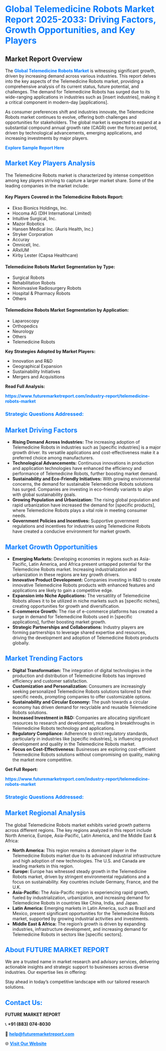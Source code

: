 <h1 style="color: #007BFF;">Global Telemedicine Robots Market Report 2025-2033: Driving Factors, Growth Opportunities, and Key Players</h1>

<section id="overview">
<h2>Market Report Overview</h2>
<p>The <a href="https://www.futuremarketreport.com/industry-report/telemedicine-robots-market" style="color: #007BFF; text-decoration: none;"><strong>Global Telemedicine Robots Market</strong></a> is witnessing significant growth, driven by increasing demand across various industries. This report delves into the key aspects of the Telemedicine Robots market, providing a comprehensive analysis of its current status, future potential, and challenges. The demand for Telemedicine Robots has surged due to its wide-ranging applications in industries such as [insert industries], making it a critical component in modern-day [applications].</p>
<p>As consumer preferences shift and industries innovate, the Telemedicine Robots market continues to evolve, offering both challenges and opportunities for stakeholders. The global market is expected to expand at a substantial compound annual growth rate (CAGR) over the forecast period, driven by technological advancements, emerging applications, and increasing investments by major players.</p>
</section>

<section id="overview">
<p><a href="https://www.futuremarketreport.com/request-sample/reportId=127398" style="color: #007BFF; text-decoration: none;"><strong>Explore Sample Report Here</strong></a></p>
</section>

<section id="key-players">
<h2 style="color: #007BFF;">Market Key Players Analysis</h2>
<p>The Telemedicine Robots market is characterized by intense competition among key players striving to capture a larger market share. Some of the leading companies in the market include:</p>
<h4>Key Players Covered in the Telemedicine Robots Report:</h4>
<ul><li>Ekso Bionics Holdings, Inc.</li><li>Hocoma AG (DIH International Limited)</li><li>Intuitive Surgical, Inc.</li><li>Mazor Robotics</li><li>Hansen Medical Inc. (Auris Health, Inc.)</li><li>Stryker Corporation</li><li>Accuray</li><li>Omnicell, Inc.</li><li>ARxIUM</li><li>Kirby Lester (Capsa Healthcare)</li></ul>
<h4>Telemedicine Robots Market Segmentation by Type:</h4>
<ul><li>Surgical Robots</li><li>Rehabilitation Robots</li><li>Noninvasive Radiosurgery Robots</li><li>Hospital &amp; Pharmacy Robots</li><li>Others</li></ul>

<h4>Telemedicine Robots Market Segmentation by Application:</h4>
<ul><li>Laparoscopy</li><li>Orthopedics</li><li>Neurology</li><li>Others</li><li>Telemedicine Robots</li></ul>
<p><strong>Key Strategies Adopted by Market Players:</strong></p>
<ul>
<li>Innovation and R&D</li>
<li>Geographical Expansion</li>
<li>Sustainability Initiatives</li>
<li>Mergers and Acquisitions</li>
</ul>
</section>

<section>
<p><strong>Read Full Analysis: </strong></p><a href="https://www.futuremarketreport.com/industry-report/telemedicine-robots-market" style="color: #007BFF; text-decoration: none;"><strong>https://www.futuremarketreport.com/industry-report/telemedicine-robots-market</strong></a>
<h3 style="color: #007BFF;">Strategic Questions Addressed:</h3>
</section>

<section id="driving-factors">
<h2 style="color: #007BFF;">Market Driving Factors</h2>
<ul>
<li><strong>Rising Demand Across Industries:</strong> The increasing adoption of Telemedicine Robots in industries such as [specific industries] is a major growth driver. Its versatile applications and cost-effectiveness make it a preferred choice among manufacturers.</li>
<li><strong>Technological Advancements:</strong> Continuous innovations in production and application technologies have enhanced the efficiency and performance of Telemedicine Robots, further boosting market demand.</li>
<li><strong>Sustainability and Eco-Friendly Initiatives:</strong> With growing environmental concerns, the demand for sustainable Telemedicine Robots solutions has surged. Companies are investing in eco-friendly variants to align with global sustainability goals.</li>
<li><strong>Growing Population and Urbanization:</strong> The rising global population and rapid urbanization have increased the demand for [specific products], where Telemedicine Robots plays a vital role in meeting consumer needs.</li>
<li><strong>Government Policies and Incentives:</strong> Supportive government regulations and incentives for industries using Telemedicine Robots have created a conducive environment for market growth.</li>
</ul>
</section>

<section id="growth-opportunities">
<h2 style="color: #007BFF;">Market Growth Opportunities</h2>
<ul>
<li><strong>Emerging Markets:</strong> Developing economies in regions such as Asia-Pacific, Latin America, and Africa present untapped potential for the Telemedicine Robots market. Increasing industrialization and urbanization in these regions are key growth drivers.</li>
<li><strong>Innovative Product Development:</strong> Companies investing in R&D to create innovative Telemedicine Robots products with enhanced features and applications are likely to gain a competitive edge.</li>
<li><strong>Expansion into Niche Applications:</strong> The versatility of Telemedicine Robots allows it to be utilized in niche markets such as [specific niches], creating opportunities for growth and diversification.</li>
<li><strong>E-commerce Growth:</strong> The rise of e-commerce platforms has created a surge in demand for Telemedicine Robots used in [specific applications], further boosting market growth.</li>
<li><strong>Strategic Partnerships and Collaborations:</strong> Industry players are forming partnerships to leverage shared expertise and resources, driving the development and adoption of Telemedicine Robots products globally.</li>
</ul>
</section>

<section id="trending-factors">
<h2 style="color: #007BFF;">Market Trending Factors</h2>
<ul>
<li><strong>Digital Transformation:</strong> The integration of digital technologies in the production and distribution of Telemedicine Robots has improved efficiency and customer satisfaction.</li>
<li><strong>Customization and Personalization:</strong> Consumers are increasingly seeking personalized Telemedicine Robots solutions tailored to their specific needs, prompting companies to offer customizable options.</li>
<li><strong>Sustainability and Circular Economy:</strong> The push towards a circular economy has driven demand for recyclable and reusable Telemedicine Robots solutions.</li>
<li><strong>Increased Investment in R&D:</strong> Companies are allocating significant resources to research and development, resulting in breakthroughs in Telemedicine Robots technology and applications.</li>
<li><strong>Regulatory Compliance:</strong> Adherence to strict regulatory standards, particularly in industries like [specific industries], is influencing product development and quality in the Telemedicine Robots market.</li>
<li><strong>Focus on Cost-Effectiveness:</strong> Businesses are exploring cost-efficient Telemedicine Robots solutions without compromising on quality, making the market more competitive.</li>
</ul>
</section>

<section>
<p><strong>Get Full Report: </strong></p><a href="https://www.futuremarketreport.com/industry-report/telemedicine-robots-market" style="color: #007BFF; text-decoration: none;"><strong>https://www.futuremarketreport.com/industry-report/telemedicine-robots-market</strong></a>
<h3 style="color: #007BFF;">Strategic Questions Addressed:</h3>
</section>


<section id="regional-analysis">
<h2 style="color: #007BFF;">Market Regional Analysis</h2>
<p>The global Telemedicine Robots market exhibits varied growth patterns across different regions. The key regions analyzed in this report include North America, Europe, Asia-Pacific, Latin America, and the Middle East & Africa:</p>
<ul>
<li><strong>North America:</strong> This region remains a dominant player in the Telemedicine Robots market due to its advanced industrial infrastructure and high adoption of new technologies. The U.S. and Canada are leading markets in this region.</li>
<li><strong>Europe:</strong> Europe has witnessed steady growth in the Telemedicine Robots market, driven by stringent environmental regulations and a focus on sustainability. Key countries include Germany, France, and the U.K.</li>
<li><strong>Asia-Pacific:</strong> The Asia-Pacific region is experiencing rapid growth, fueled by industrialization, urbanization, and increasing demand for Telemedicine Robots in countries like China, India, and Japan.</li>
<li><strong>Latin America:</strong> Emerging markets in Latin America, such as Brazil and Mexico, present significant opportunities for the Telemedicine Robots market, supported by growing industrial activities and investments.</li>
<li><strong>Middle East & Africa:</strong> The region’s growth is driven by expanding industries, infrastructure development, and increasing demand for Telemedicine Robots in sectors like [specific sectors].</li>
</ul>
</section>

<footer>
<h2 style="color: #007BFF;">About FUTURE MARKET REPORT</h2>
<p>We are a trusted name in market research and advisory services, delivering actionable insights and strategic support to businesses across diverse industries. Our expertise lies in offering:</p>

<p>Stay ahead in today’s competitive landscape with our tailored research solutions.</p>

<h2 style="color: #007BFF;">Contact Us:</h2>
<p><strong>FUTURE MARKET REPORT</strong></p>
<p>📞 <strong>+91 (883) 074-8030</strong></p>
<p>📧 <strong><a href="mailto:help@futuremarketreport.com" style="color: #007BFF;">help@futuremarketreport.com</a></strong></p>
<p>🌐 <strong><a href="https://www.futuremarketreport.com/" style="color: #007BFF;">Visit Our Website</a></strong></p>
</footer>